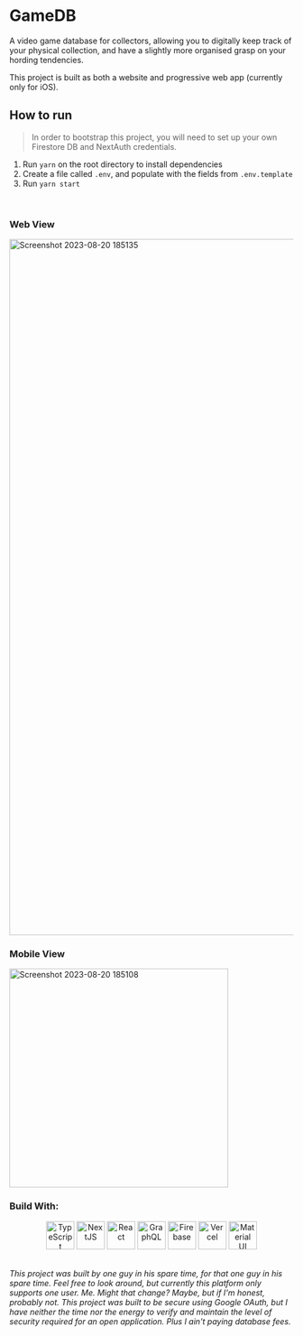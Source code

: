 # GameDB

A video game database for collectors, allowing you to digitally keep track of your physical collection, and have a slightly more organised grasp on your hording tendencies.

This project is built as both a website and progressive web app (currently only for iOS).

## How to run

> In order to bootstrap this project, you will need to set up your own Firestore DB and NextAuth credentials.

1. Run `yarn` on the root directory to install dependencies
2. Create a file called `.env`, and populate with the fields from `.env.template`
3. Run `yarn start`

<br>

### Web View
<img width="1234" alt="Screenshot 2023-08-20 185135" src="https://github.com/versiongamma/gamedb/assets/37131904/732ffac5-dc0e-4a20-87a0-f5c417191f13">

### Mobile View
<img width="388" alt="Screenshot 2023-08-20 185108" src="https://github.com/versiongamma/gamedb/assets/37131904/a8312fa4-e2c6-4a16-bc41-537d49e8719f">

<br>

### Build With:

<div align="center">
	<img width="50" src="https://user-images.githubusercontent.com/25181517/183890598-19a0ac2d-e88a-4005-a8df-1ee36782fde1.png" alt="TypeScript" title="TypeScript"/>
  <img width="50" src="https://seeklogo.com/images/N/next-js-icon-logo-EE302D5DBD-seeklogo.com.png" alt="NextJS" title="NextJS"/>
	<img width="50" src="https://user-images.githubusercontent.com/25181517/183897015-94a058a6-b86e-4e42-a37f-bf92061753e5.png" alt="React" title="React"/>
	<img width="50" src="https://user-images.githubusercontent.com/25181517/192107856-aa92c8b1-b615-47c3-9141-ed0d29a90239.png" alt="GraphQL" title="GraphQL"/>
	<img width="50" src="https://user-images.githubusercontent.com/25181517/189716855-2c69ca7a-5149-4647-936d-780610911353.png" alt="Firebase" title="Firebase"/>
   <img width="50" src="https://assets.vercel.com/image/upload/front/favicon/vercel/180x180.png" alt="Vercel" title="Vercel"/>
	<img width="50" src="https://user-images.githubusercontent.com/25181517/189716630-fe6c084c-6c66-43af-aa49-64c8aea4a5c2.png" alt="Material UI" title="Material UI"/>
</div>

<br>

_This project was built by one guy in his spare time, for that one guy in his spare time. Feel free to look around, but currently this platform only supports one user. Me. Might that change? Maybe, but if I'm honest, probably not. This project was built to be secure using Google OAuth, but I have neither the time nor the energy to verify and maintain the level of security required for an open application. Plus I ain't paying database fees._
